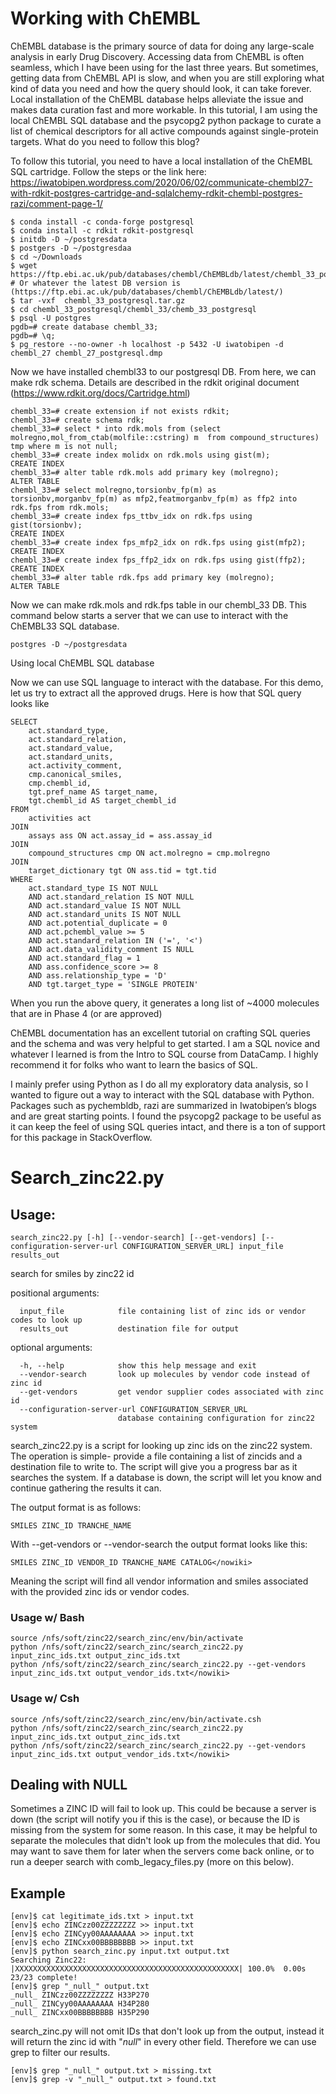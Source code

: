 # Working with ChEMBL
ChEMBL database is the primary source of data for doing any large-scale analysis in early Drug Discovery. Accessing data from ChEMBL is often seamless, which I have been using for the last three years. 
But sometimes, getting data from ChEMBL API is slow, and when you are still exploring what kind of data you need and how the query should look, it can take forever. Local installation of the ChEMBL database helps alleviate the issue and makes data curation fast and more workable. 
In this tutorial, I am using the local ChEMBL SQL database and the psycopg2 python package to curate a list of chemical descriptors for all active compounds against single-protein targets.
What do you need to follow this blog?

To follow this tutorial, you need to have a local installation of the ChEMBL SQL cartridge. Follow the steps or the link here: https://iwatobipen.wordpress.com/2020/06/02/communicate-chembl27-with-rdkit-postgres-cartridge-and-sqlalchemy-rdkit-chembl-postgres-razi/comment-page-1/
```
$ conda install -c conda-forge postgresql
$ conda install -c rdkit rdkit-postgresql
$ initdb -D ~/postgresdata
$ postgers -D ~/postgresdaa
$ cd ~/Downloads
$ wget https://ftp.ebi.ac.uk/pub/databases/chembl/ChEMBLdb/latest/chembl_33_postgresql.tar.gz # Or whatever the latest DB version is (https://ftp.ebi.ac.uk/pub/databases/chembl/ChEMBLdb/latest/)
$ tar -vxf  chembl_33_postgresql.tar.gz
$ cd chembl_33_postgresql/chembl_33/chemb_33_postgresql
$ psql -U postgres
pgdb=# create database chembl_33;
pgdb=# \q;
$ pg_restore --no-owner -h localhost -p 5432 -U iwatobipen -d chembl_27 chembl_27_postgresql.dmp
```
Now we have installed chembl33 to our postgresql DB. From here, we can make rdk schema. Details are described in the rdkit original document (https://www.rdkit.org/docs/Cartridge.html)
```
chembl_33=# create extension if not exists rdkit;
chembl_33=# create schema rdk;
chembl_33=# select * into rdk.mols from (select molregno,mol_from_ctab(molfile::cstring) m  from compound_structures) tmp where m is not null;
chembl_33=# create index molidx on rdk.mols using gist(m);
CREATE INDEX
chembl_33=# alter table rdk.mols add primary key (molregno);
ALTER TABLE
chembl_33=# select molregno,torsionbv_fp(m) as torsionbv,morganbv_fp(m) as mfp2,featmorganbv_fp(m) as ffp2 into rdk.fps from rdk.mols;
chembl_33=# create index fps_ttbv_idx on rdk.fps using gist(torsionbv);
CREATE INDEX
chembl_33=# create index fps_mfp2_idx on rdk.fps using gist(mfp2);
CREATE INDEX
chembl_33=# create index fps_ffp2_idx on rdk.fps using gist(ffp2);
CREATE INDEX
chembl_33=# alter table rdk.fps add primary key (molregno);
ALTER TABLE
```
Now we can make rdk.mols and rdk.fps table in our chembl_33 DB. This command below starts a server that we can use to interact with the ChEMBL33 SQL database.
```
postgres -D ~/postgresdata
```
Using local ChEMBL SQL database

Now we can use SQL language to interact with the database. For this demo, let us try to extract all the approved drugs. Here is how that SQL query looks like
```
SELECT
    act.standard_type,
    act.standard_relation,
    act.standard_value,
    act.standard_units,
    act.activity_comment,
    cmp.canonical_smiles,
    cmp.chembl_id,
    tgt.pref_name AS target_name,
    tgt.chembl_id AS target_chembl_id
FROM
    activities act
JOIN
    assays ass ON act.assay_id = ass.assay_id
JOIN
    compound_structures cmp ON act.molregno = cmp.molregno
JOIN
    target_dictionary tgt ON ass.tid = tgt.tid
WHERE
    act.standard_type IS NOT NULL
    AND act.standard_relation IS NOT NULL
    AND act.standard_value IS NOT NULL
    AND act.standard_units IS NOT NULL
    AND act.potential_duplicate = 0
    AND act.pchembl_value >= 5
    AND act.standard_relation IN ('=', '<')
    AND act.data_validity_comment IS NULL
    AND act.standard_flag = 1
    AND ass.confidence_score >= 8
    AND ass.relationship_type = 'D'
    AND tgt.target_type = 'SINGLE PROTEIN'
```
When you run the above query, it generates a long list of ~4000 molecules that are in Phase 4 (or are approved)

ChEMBL documentation has an excellent tutorial on crafting SQL queries and the schema and was very helpful to get started. I am a SQL novice and whatever I learned is from the Intro to SQL course from DataCamp. I highly recommend it for folks who want to learn the basics of SQL.

I mainly prefer using Python as I do all my exploratory data analysis, so I wanted to figure out a way to interact with the SQL database with Python. Packages such as pychembldb, razi are summarized in Iwatobipen’s blogs and are great starting points. I found the psycopg2 package to be useful as it can keep the feel of using SQL queries intact, and there is a ton of support for this package in StackOverflow.

# Search_zinc22.py
## Usage: 
```
search_zinc22.py [-h] [--vendor-search] [--get-vendors] [--configuration-server-url CONFIGURATION_SERVER_URL] input_file results_out
```

search for smiles by zinc22 id

positional arguments:
```
  input_file            file containing list of zinc ids or vendor codes to look up
  results_out           destination file for output
```
optional arguments:
```
  -h, --help            show this help message and exit
  --vendor-search       look up molecules by vendor code instead of zinc id
  --get-vendors         get vendor supplier codes associated with zinc id
  --configuration-server-url CONFIGURATION_SERVER_URL
                        database containing configuration for zinc22 system
```

search_zinc22.py is a script for looking up zinc ids on the zinc22 system. The operation is simple- provide a file containing a list of zincids and a destination file to write to. The script will give you a progress bar as it searches the system. If a database is down, the script will let you know and continue gathering the results it can.

The output format is as follows:
```
SMILES ZINC_ID TRANCHE_NAME
```
With --get-vendors or --vendor-search the output format looks like this:
```
SMILES ZINC_ID VENDOR_ID TRANCHE_NAME CATALOG</nowiki>
```
Meaning the script will find all vendor information and smiles associated with the provided zinc ids or vendor codes.

### Usage w/ Bash
```
source /nfs/soft/zinc22/search_zinc/env/bin/activate
python /nfs/soft/zinc22/search_zinc/search_zinc22.py input_zinc_ids.txt output_zinc_ids.txt
python /nfs/soft/zinc22/search_zinc/search_zinc22.py --get-vendors input_zinc_ids.txt output_vendor_ids.txt</nowiki>
```
### Usage w/ Csh
```
source /nfs/soft/zinc22/search_zinc/env/bin/activate.csh
python /nfs/soft/zinc22/search_zinc/search_zinc22.py input_zinc_ids.txt output_zinc_ids.txt
python /nfs/soft/zinc22/search_zinc/search_zinc22.py --get-vendors input_zinc_ids.txt output_vendor_ids.txt</nowiki>
```
## Dealing with NULL
Sometimes a ZINC ID will fail to look up. This could be because a server is down (the script will notify you if this is the case), or because the ID is missing from the system for some reason. In this case, it may be helpful to separate the molecules that didn't look up from the molecules that did. You may want to save them for later when the servers come back online, or to run a deeper search with comb_legacy_files.py (more on this below).

## Example
```
[env]$ cat legitimate_ids.txt > input.txt
[env]$ echo ZINCzz00ZZZZZZZZ >> input.txt
[env]$ echo ZINCyy00AAAAAAAA >> input.txt
[env]$ echo ZINCxx00BBBBBBBB >> input.txt
[env]$ python search_zinc.py input.txt output.txt
Searching Zinc22:  |XXXXXXXXXXXXXXXXXXXXXXXXXXXXXXXXXXXXXXXXXXXXXXXXXX| 100.0%  0.00s 23/23 complete!
[env]$ grep "_null_" output.txt
_null_ ZINCzz00ZZZZZZZZ H33P270
_null_ ZINCyy00AAAAAAAA H34P280
_null_ ZINCxx00BBBBBBBB H35P290
```

search_zinc.py will not omit IDs that don't look up from the output, instead it will return the zinc id with "_null_" in every other field. Therefore we can use grep to filter our results.

```
[env]$ grep "_null_" output.txt > missing.txt
[env]$ grep -v "_null_" output.txt > found.txt
```

